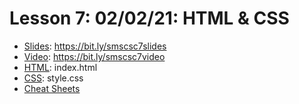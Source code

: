 # Lesson 7: 02/02/21: HTML & CSS
* [Slides](https://bit.ly/smscsc7slides): https://bit.ly/smscsc7slides  
* [Video](https://bit.ly/smscsc7video):  https://bit.ly/smscsc7video
* [HTML](index.html): index.html
* [CSS](style.css): style.css
* [Cheat Sheets](https://whscompsciclub.github.io/lang/)
